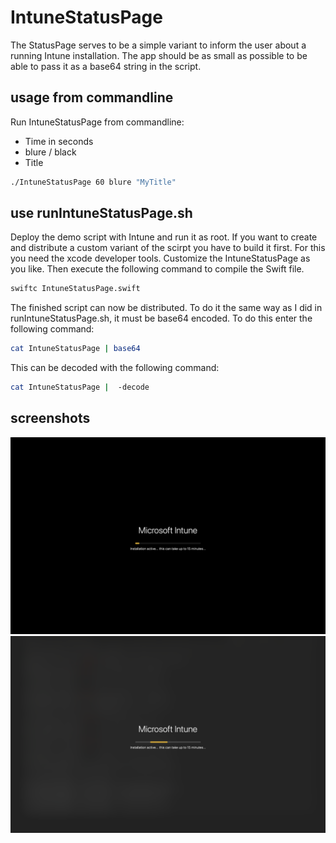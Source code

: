 # IntuneStatusPage

The StatusPage serves to be a simple variant to inform the user about a running Intune installation.
The app should be as small as possible to be able to pass it as a base64 string in the script.

## usage from commandline

Run IntuneStatusPage from commandline:

- Time in seconds
- blure / black
- Title

```bash
./IntuneStatusPage 60 blure "MyTitle"
```

## use runIntuneStatusPage.sh

Deploy the demo script with Intune and run it as root.
If you want to create and distribute a custom variant of the scirpt you have to build it first. For this you need the xcode developer tools.
Customize the IntuneStatusPage as you like. Then execute the following command to compile the Swift file.

```bash
swiftc IntuneStatusPage.swift
```

The finished script can now be distributed.
To do it the same way as I did in runIntuneStatusPage.sh, it must be base64 encoded. To do this enter the following command:

```bash
cat IntuneStatusPage | base64 

```

This can be decoded with the following command:

```bash
cat IntuneStatusPage |  -decode 

```

## screenshots
![Screenshot 1](ScreenShot1.png?raw=true "Title")
![screenshot 2](ScreenShot2.png?raw=true "Title")